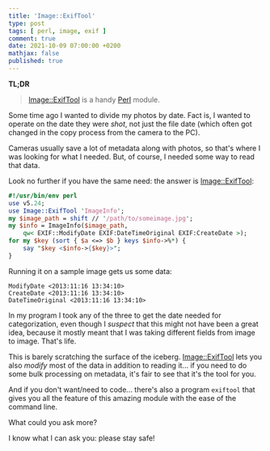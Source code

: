 ```yaml
---
title: 'Image::ExifTool'
type: post
tags: [ perl, image, exif ]
comment: true
date: 2021-10-09 07:00:00 +0200
mathjax: false
published: true
---
```


**TL;DR**

> [Image::ExifTool][] is a handy [Perl][] module.

Some time ago I wanted to divide my photos by date. Fact is, I wanted to
operate on the date they were *shot*, not just the file date (which
often got changed in the copy process from the camera to the PC).

Cameras usually save a lot of metadata along with photos, so that's
where I was looking for what I needed. But, of course, I needed some way
to read that data.

Look no further if you have the same need: the answer is
[Image::ExifTool][]:

```perl
#!/usr/bin/env perl
use v5.24;
use Image::ExifTool 'ImageInfo';
my $image_path = shift // '/path/to/someimage.jpg';
my $info = ImageInfo($image_path,
    qw< EXIF::ModifyDate EXIF:DateTimeOriginal EXIF:CreateDate >);
for my $key (sort { $a <=> $b } keys $info->%*) {
    say "$key <$info->{$key}>";
}
```

Running it on a sample image gets us some data:

```
ModifyDate <2013:11:16 13:34:10>
CreateDate <2013:11:16 13:34:10>
DateTimeOriginal <2013:11:16 13:34:10>
```

In my program I took any of the three to get the date needed for
categorization, even though I *suspect* that this might not have been a
great idea, because it mostly meant that I was taking different fields
from image to image. That's life.

This is barely scratching the surface of the iceberg.
[Image::ExifTool][] lets you also *modify* most of the data in addition
to reading it... if you need to do some bulk processing on metadata,
it's fair to see that it's the tool for you.

And if you don't want/need to code... there's also a program `exiftool`
that gives you all the feature of this amazing module with the ease of
the command line.

What could you ask more?

I know what I can ask you: please stay safe!

[Perl]: https://www.perl.org/
[Raku]: https://raku.org/
[Image::ExifTool]: https://metacpan.org/pod/Image::ExifTool
